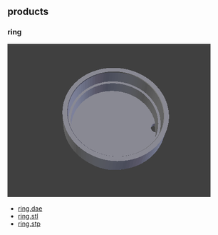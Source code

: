 <!---
 This file is automatically generated by the script 'create_preview_list.py'. Any changes will be lost 
-->

## products

### ring

![ring](products/ring/preview.png)

* [ring.dae](products/ring/ring.dae?raw=true)
* [ring.stl](products/ring/ring.stl?raw=true)
* [ring.stp](products/ring/ring.stp?raw=true)

